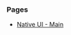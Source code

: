 ### Pages

* [Native UI - Main](https://craigerskine.github.io/openemu-prototypes/native-ui-main.html)
